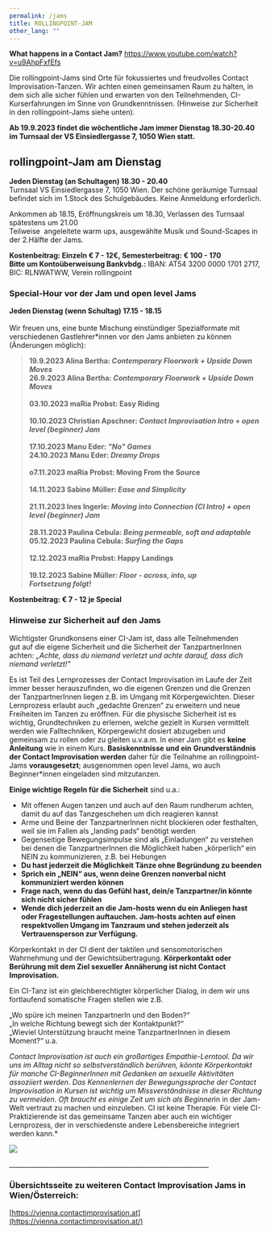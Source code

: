 ```yaml
---
permalink: /jams
title: ROLLINGPOINT-JAM
other_lang: ""
---
```

**What happens in a Contact Jam?** <https://www.youtube.com/watch?v=u9AhpFxfEfs>

Die rollingpoint-Jams sind Orte für fokussiertes und freudvolles Contact Improvisation-Tanzen. Wir achten einen gemeinsamen Raum zu halten, in dem sich alle sicher fühlen und erwarten von den Teilnehmenden, CI-Kurserfahrungen im Sinne von Grundkenntnissen. (Hinweise zur Sicherheit in den rollingpoint-Jams siehe unten).

**Ab 19.9.2023 findet die wöchentliche Jam immer Dienstag 18.30-20.40 im Turnsaal der VS Einsiedlergasse 7, 1050 Wien statt.** 

## rollingpoint-Jam am Dienstag

**Jeden Dienstag (an Schultagen) 18.30 - 20.40** \
Turnsaal VS Einsiedlergasse 7, 1050 Wien. Der schöne geräumige Turnsaal befindet sich im 1.Stock des Schulgebäudes. Keine Anmeldung erforderlich.

Ankommen ab 18.15, Eröffnungskreis um 18.30, Verlassen des Turnsaal spätestens um 21.00\
Teilweise  angeleitete warm ups, ausgewählte Musik und Sound-Scapes in der 2.Hälfte der Jams.

**Kostenbeitrag: Einzeln € 7 - 12€, Semesterbeitrag: € 100 - 170**\
**Bitte um Kontoüberweisung Bankvbdg.:** IBAN: AT54 3200 0000 1701 2717, BIC: RLNWATWW, Verein rollingpoint

<div class="named-anchor" id="special"></div>

### **Special-Hour vor der Jam und open level Jams**

**Jeden Dienstag (wenn Schultag) 17.15 - 18.15**\
\
Wir freuen uns, eine bunte Mischung einstündiger Spezialformate mit verschiedenen Gastlehrer*innen vor den Jams anbieten zu können (Änderungen möglich):

> **19.9.2023  Alina Bertha: *Contemporary Floorwork + Upside Down Moves***\
> **26.9.2023 Alina Bertha: *Contemporary Floorwork + Upside Down Moves***\
> \
> **03.10.2023   maRia Probst: Easy Riding**\
> \
> **10.10.2023 Christian Apschner: *Contact Improvisation Intro + open level (beginner) Jam***\
> \
> **17.10.2023 Manu Eder: *"No" Games***\
> **24.10.2023 Manu Eder: *Dreamy Drops***\
> \
> **o7.11.2023    maRia Probst: Moving From the Source**\
> \
> **14.11.2023 Sabine Müller: *Ease and Simplicity***\
> \
> **21.11.2023 Ines Ingerle: *Moving into Connection (CI Intro) + open level (beginner) Jam***\
> \
> **28.11.2023 Paulina Cebula: *Being permeable, soft and adaptable***\
> **05.12.2023 Paulina Cebula: *Surfing the Gaps***\
> \
> **12.12.2023 maRia Probst: Happy Landings**\
> \
> **19.12.2023 Sabine Müller: *Floor - across, into, up***\
> ***Fortsetzung folgt!***

**Kostenbeitrag: € 7 - 12 je Special**

### **Hinweise zur Sicherheit auf den Jams**

Wichtigster Grundkonsens einer CI-Jam ist, dass alle Teilnehmenden gut auf die eigene Sicherheit und die Sicherheit der TanzpartnerInnen achten: *„Achte, dass du niemand verletzt und achte darauf, dass dich niemand verletzt!"*

Es ist Teil des Lernprozesses der Contact Improvisation im Laufe der Zeit immer besser herauszufinden, wo die eigenen Grenzen und die Grenzen der TanzpartnerInnen liegen z.B. im Umgang mit Körpergewichten. Dieser Lernprozess erlaubt auch „gedachte Grenzen“ zu erweitern und neue Freiheiten im Tanzen zu eröffnen. Für die physische Sicherheit ist es wichtig, Grundtechniken zu erlernen, welche gezielt in Kursen vermittelt werden wie Falltechniken, Körpergewicht dosiert abzugeben und gemeinsam zu rollen oder zu gleiten u.v.a.m. In einer Jam gibt es **keine Anleitung** wie in einem Kurs. **Basiskenntnisse** **und ein** **Grundverständnis der Contact Improvisation werden** daher für die Teilnahme an rollingpoint-Jams **vorausgesetzt**; ausgenommen open level Jams, wo auch Beginner*innen eingeladen sind mitzutanzen.

**Einige wichtige Regeln für die Sicherheit** sind u.a.:

* Mit offenen Augen tanzen und auch auf den Raum rundherum achten, damit du auf das Tanzgeschehen um dich reagieren kannst
* Arme und Beine der TanzpartnerInnen nicht blockieren oder festhalten, weil sie im Fallen als „landing pads“ benötigt werden
* Gegenseitige Bewegungsimpulse sind als „Einladungen“ zu verstehen bei denen die TanzpartnerInnen die Möglichkeit haben „körperlich“ ein NEIN zu kommunizieren, z.B. bei Hebungen
* **Du hast jederzeit die Möglichkeit Tänze ohne Begründung zu beenden**
* **Sprich ein „NEIN“ aus, wenn deine Grenzen nonverbal nicht kommuniziert werden können**
* **Frage nach, wenn du das Gefühl hast, dein/e Tanzpartner/in könnte sich nicht sicher fühlen**
* **Wende dich jederzeit an die Jam-hosts wenn du ein Anliegen hast oder Fragestellungen auftauchen. Jam-hosts achten auf einen respektvollen Umgang im Tanzraum und stehen jederzeit als Vertrauensperson zur Verfügung.**

Körperkontakt in der CI dient der taktilen und sensomotorischen Wahrnehmung und der Gewichtsübertragung. **Körperkontakt oder Berührung mit dem Ziel sexueller Annäherung ist nicht Contact Improvisation.**

Ein CI-Tanz ist ein gleichberechtigter körperlicher Dialog, in dem wir uns fortlaufend somatische Fragen stellen wie z.B. 

„Wo spüre ich meinen TanzpartnerIn und den Boden?“\
„In welche Richtung bewegt sich der Kontaktpunkt?“\
„Wieviel Unterstützung braucht meine TanzpartnerInnen in diesem Moment?“ u.a.

*Contact Improvisation ist auch ein großartiges Empathie-Lerntool. Da wir uns im Alltag nicht so selbstverständlich berühren, könnte Körperkontakt für manche CI-BeginnerInnen mit Gedanken an sexuelle Aktivitäten assoziiert werden. Das Kennenlernen der Bewegungssprache der Contact Improvisation in Kursen ist wichtig um Missverständnisse in dieser Richtung zu vermeiden. Oft braucht es einige Zeit um sich als Beginner*in in der Jam-Welt vertraut zu machen und einzuleben. CI ist keine Therapie. Für viele CI-Praktizierende ist das gemeinsame Tanzen aber auch ein wichtiger Lernprozess, der in verschiedenste andere Lebensbereiche integriert werden kann.*

![](/assets/uploads/img_0198.jpg)

\_\_\_\_\_\_\_\_\_\_\_\_\_\_\_\_\_\_\_\_\_\_\_\_\_\_\_\_\_\_\_\_\_\_\_\_\_\_\_\_\_\_\_\_\_\_\_\_\_\_\_\_\_\_\_\_\_\_\_\_\_\_

### Übersichtsseite zu weiteren Contact Improvisation Jams in Wien/Österreich:

[https://vienna.contactimprovisation.at](https://vienna.contactimprovisation.at/)